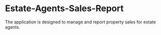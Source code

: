 # Estate-Agents-Sales-Report
The application is designed to manage and report property sales for estate agents.
